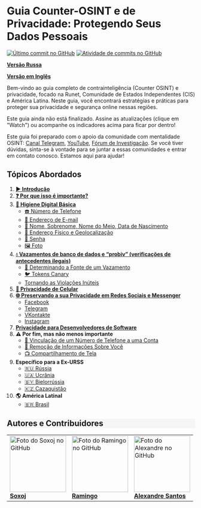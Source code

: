 # Guia Counter-OSINT e de Privacidade: Protegendo Seus Dados Pessoais

[![Último commit no GitHub](https://img.shields.io/github/last-commit/alexandresantosal91/counter-osint-guide-pt-br?label=Última%20Commit&color=success)](https://github.com/alexandresantosal91/counter-osint-guide-pt-br/commits/main)
[![Atividade de commits no GitHub](https://img.shields.io/github/commit-activity/m/alexandresantosal91/counter-osint-guide-pt-br?color=yellow&label=Frequência%20de%20Atualização&color=success)](https://github.com/alexandresantosal91/counter-osint-guide-pt-br)

**[Versão Russa](https://github.com/soxoj/counter-osint-guide-ru)** 

**[Versão em Inglês](https://github.com/soxoj/counter-osint-guide-en)**

Bem-vindo ao guia completo de contrainteligência (Counter OSINT) e privacidade, focado na Runet, Comunidade de Estados Independentes (CIS) e América Latina. Neste guia, você encontrará estratégias e práticas para proteger sua privacidade e segurança online nessas regiões.

Este guia ainda não está finalizado. Assine as atualizações (clique em "Watch") ou acompanhe os indicadores acima para ficar por dentro!

Este guia foi preparado com o apoio da comunidade com mentalidade OSINT: [Canal Telegram](https://t.me/osint_mindset), [YouTube](https://www.youtube.com/@osint_mindset), [Fórum de Investigação](https://t.me/+GMxoDCvLO0k0MWRi). Se você tiver dúvidas, sinta-se à vontade para se juntar a essas comunidades e entrar em contato conosco. Estamos aqui para ajudar!

## Tópicos Abordados

1. [**▶️ Introdução**](pages/other-pages/01-introducao.md)
2. [**❓ Por que isso é importante?**](pages/other-pages/02-por-que-e-importante.md)
3. [**🛁 Higiene Digital Básica**](pages/other-pages/03-higiene-digital.md)
    - [☎️ Número de Telefone](pages/other-pages/04-telefone.md)
    - [📧 Endereço de E-mail](pages/other-pages/05.mail.md)
    - [📛 Nome, Sobrenome, Nome do Meio, Data de Nascimento](pages/other-pages/06-dados-pessoais.md)
    - [📍 Endereço Físico e Geolocalização](pages/other-pages/07-endereco-fisico.md)
    - [🔑 Senha](pages/other-pages/08-senha.md)
    - [🖼️ Foto](pages/other-pages/09-foto.md)
4. [**💧 Vazamentos de banco de dados e “probiv” (verificações de antecedentes ilegais)**](pages/other-pages/10-vazamentos-dados.md)
    - [🔎 Determinando a Fonte de um Vazamento](pages/other-pages/11-fonte-vazamentos.md)
    - [🐦 Tokens Canary](pages/other-pages/12-tokens-canary.md)
    - [Tornando as Violações Inúteis](pages/other-pages/13-violacoes-inuteis.md)
5. [**📱 Privacidade de Celular**](pages/other-pages/14-privacidade-celular.md)
6. [**🌐 Preservando a sua Privacidade em Redes Sociais e Messenger**](pages/other-pages/15-privacidade-rede-social.md)
    - [Facebook](pages/other-pages/16-facebook.md)
    - [Telegram](pages/other-pages/17-telegram.md)
    - [VKontakte](pages/other-pages/18-vkontakte.md)
    - [Instagram](pages/other-pages/19-instagram.md)
7. [**Privacidade para Desenvolvedores de Software**](pages/other-pages/20-privacidade-desenolvedores-software.md)
8. **⚠️ Por fim, mas não menos importante**
    - [🔗 Vinculação de um Número de Telefone a uma Conta](pages/other-pages/21-vinculacao-numero-telefone.md)
    - [🚫 Remoção de Informações Sobre Você](pages/other-pages/22-removendo-informacoes.md)
    - [📺 Compartilhamento de Tela](pages/other-pages/23-compartilhamento-tela.md)
9. **Específico para a Ex-URSS**
    - [🇷🇺 Rússia](pages/other-pages/24-russia.md)
    - [🇺🇦 Ucrânia](pages/other-pages/25-ucrania.md)
    - [🇧🇾 Bielorrússia](pages/other-pages/26')
    - [🇰🇿 Cazaquistão](pages/other-pages/27-cazaquistão.md)
10. **🌎 América Latinal**
    - [🇧🇷 Brasil](pages/other-pages/28-brasil.md)

<h2 style="background-color: #F5F5F5;">Autores e Contribuidores</h2>

<table>

  <tr>
    <td>
      <a href="https://github.com/soxoj">
        <img src="https://avatars.githubusercontent.com/u/31013580?v=4" alt="Foto do Soxoj no GitHub" width="150px"/>
        <br><b>Soxoj</b>
      </a>
    </td>
    <td>
      <a href="https://github.com/soxoj">
        <img src="https://avatars.githubusercontent.com/u/28706121?v=4" alt="Foto do Ramingo no GitHub" width="150px"/>
        <br><b>Ramingo</b>
      </a>
    </td>
    <td>
      <a href="https://github.com/alexandresantosal91">
        <img src="https://avatars.githubusercontent.com/u/122564125?s=400&u=89b5e90a309d06830dcac867a6a5a8e2940ff693&v=4" alt="Foto do Alexandre no GitHub" width="150px"/>
        <br><b>Alexandre Santos</b>
      </a>
    </td>
  </tr>

</table>